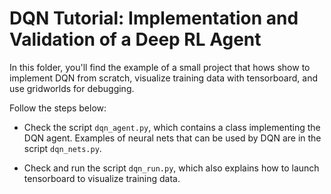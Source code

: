 # DQN Tutorial: Implementation and Validation of a Deep RL Agent


In this folder, you'll find the example of a small project
that hows show to implement DQN from scratch, visualize training data
with tensorboard, and use gridworlds for debugging.

Follow the steps below:

* Check the script `dqn_agent.py`, which contains a class implementing the DQN agent. Examples of neural nets that can be used by DQN are in the script `dqn_nets.py`.

* Check and run the script `dqn_run.py`, which also explains how to launch tensorboard to visualize training data.

